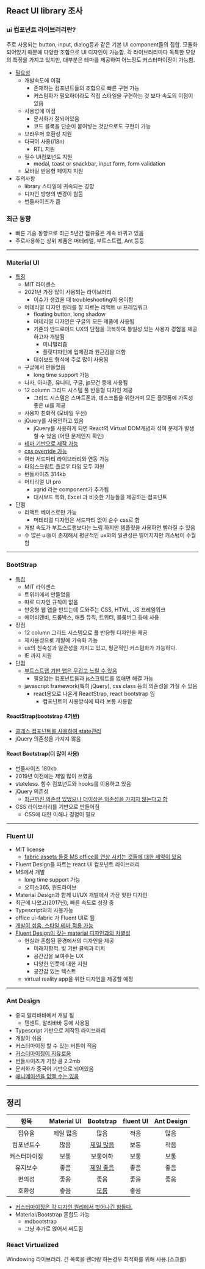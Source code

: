 ## React UI library 조사

### ui 컴포넌트 라이브러리란? 
주로 사용되는 button, input, dialog등과 같은 기본 UI component들의 집합. 모듈화 되어있기 때문에 다양한 조합으로 UI 디자인이 가능함. 각 라이브러리마다 독특한 모양의 특징을 가지고 있지만, 대부분은 테마를 제공하여 어느정도 커스터마이징이 가능함. 

* [필요성](https://sunscrapers.com/blog/when-to-use-a-ui-component-library-in-a-react-project/)
	* 개발속도에 이점 
		* 존재하는 컴포넌트들의 조합으로 빠른 구현 가능
		* 커스텀화가 필요하더라도 직접 스타일을 구현하는 것 보다 속도의 이점이 있음 
	* 사용성에 이점 
		* 문서화가 잘되어있음 
		* 코드 블록을 단순이 붙여넣는 것만으로도 구현이 가능
	* 브라우저 호환성 지원
	* 다국어 사용(i18n)
		* RTL 지원  
	* 필수 UI컴포넌트 지원
		* modal, toast or snackbar, input form, form validation
	* 모바일 반응형 페이지 지원
* 주의사항
	* library 스타일에 귀속되는 경향 
	* 디자인 방향의 변경이 힘듬 
	* 번들사이즈가 큼 

### 최근 동향
* 빠른 기술 동향으로 최근 5년간 점유율은 계속 바뀌고 있음
* 주로사용하는 상위 제품은 머테리얼, 부트스트랩, Ant 등등
---
### Material UI
* [특징](https://flatlogic.com/blog/bootstrap-vs-material-ui-which-one-to-use-for-the-next-web-app/)
	* MIT 라이센스
	* 2021년 가장 많이 사용되는 라이브러리 
		* 이슈가 생겼을 때 troubleshooting이 용이함 
	* 머테리얼 디자인 원리를 잘 따르는 리액트 ui 프레임워크
		* floating button, long shadow
		* 머테리얼 디자인은 구글의 모든 제품에 사용됨
		* 기존의 안드로이드 UX의 단점을 극복하여 통일성 있는 사용자 경험을 제공하고자 개발됨
			* 미니멀리즘
			* 플랫디자인에 입체감과 원근감을 더함
		* 대쉬보드 형식에 주로 많이 사용됨
	* 구글에서 만들었음
		* long time support 가능
	* 나사, 아마존, 유니티, 구글, jp모건 등에 사용됨
	* 12 column 그리드 시스템  풀 반응형 디자인 제공
		* 그리드 시스템은 스마트폰과, 데스크톱을 위한거며 모든 플랫폼에 가독성 좋은 ui를 제공 
	* 사용자 친화적 (모바일 우선) 
	* jQuery를 사용안하고 있음 
		* jQuery를 사용하게 되면 React의 Virtual DOM개념과 섞여 문제가 발생할 수 있음 (어떤 문제인지 확인)
	* [테마 기반으로 제작 가능](https://material-ui.com/customization/components/#overriding-styles-with-classes)
	* [css override 가능](https://material-ui.com/customization/components/#overriding-styles-with-classes)
	* 여러 서드파티 라이브러리와 연동 가능 
	* 타입스크립트 플로우 타입 모두 지원  
	* 번들사이즈 314kb
	* 머티리얼 UI pro
		* xgrid 라는 component가 추가됨 
		* 대시보드 특화, Excel 과 비슷한 기능들을 제공하는 컴포넌트
* 단점
	* 리액트 베이스로만 가능
		* 머테리얼 디자인은 서드파티 없이 순수 css로 함
	* 개발 속도가 부트스트랩보다는 느림 하지만 템플릿을 사용하면 빨라질 수 있음
	* 수 많은 ui들이 존재해서 평균적인 ux와의 일관성은 떨어지지만 커스텀이 수월함 
---
### BootStrap
* [특징](https://flatlogic.com/blog/bootstrap-vs-material-ui-which-one-to-use-for-the-next-web-app/)
	* MIT 라이센스
	* 트위터에서 만들었음
	* 따로 디자인 규칙이 없음 
	* 반응형 웹 앱을 만드는데 도와주는 CSS, HTML, JS 프레임워크
	* 에어비앤비, 드롭박스, 애플 뮤직, 트위터, 블룸버그 등에 사용
* 장점
	* 12 column 그리드 시스템으로 풀 반응형 디자인을 제공
	* 재사용성으로 개발에 가속화 가능
	* ux의 친숙성과 일관성을 가지고 있고, 평균적인 커스텀화가 가능하다. 
	* IE 까지 지원 
* 단점
	* [부트스트랩 기반 앱은 무겁고 느릴 수 있음](https://www.upgrad.com/blog/bootstrap-vs-material/)
		* 필요없는 컴포넌트들과 js스크립트를 없애면 해결 가능 
	*  javascript framework(특히 jQuery), css class 등의 의존성을 가질 수 있음 
		* react용으로 나온게 ReactStrap, react bootstrap 임
			* 컴포넌트의 사용방식에 따라 보통 사용함
	
#### ReactStrap(bootstrap 4기반)
* [클래스 컴포넌트를 사용하여 state관리](https://www.geeksforgeeks.org/difference-between-reactstrap-and-react-bootstrap/)
* jQuery 의존성을 가지지 않음

#### React Bootstrap(더 많이 사용)
* 번들사이즈 180kb
* 2019년 이전에는 제일 많이 쓰였음
* stateless. 함수 컴포넌트와 hooks를 이용하고 있음 
* jQuery 의존성
	* [ 최근까진 의존성 있었으나 더이상은 의존성을 가지지 않는다고 함](https://www.geeksforgeeks.org/difference-between-reactstrap-and-react-bootstrap/)
* CSS 라이브러리를 기반으로 만들어짐
	* CSS에 대한 이해나 경험이 필요 
---
### Fluent UI 
* MIT license
	* [fabric assets 들중 MS office를 연상 시키는 것들에 대한 제약이 있음](https://static2.sharepointonline.com/files/fabric/assets/microsoft_fabric_assets_license_agreement_nov_2019.pdf)
* Fluent Design을 따르는 react UI 컴포넌트 라이브러리
* MS에서 개발 
	* long time support 가능
	* 오피스365, 원드라이브
* Material Design과 함께 UI/UX 개발에서 가장 핫한 디자인 
* 최근에 나왔고(2017년), 빠른 속도로 성장 중 
* Typescript와의 사용가능
* office ui-fabric 가 Fluent UI로 됨 
* [개발이 쉬움, 스타일 테마 적용 가능](https://github.com/microsoft/fluentui/wiki/How-to-apply-theme-to-Fluent-UI-React-components)
* [Fluent Design이 갖는 material 디자인과의 차별성](https://www.cygnismedia.com/blog/microsoft-fluent-vs-material-design-system/)
	* 현실과 혼합된 환경에서의 디자인을 제공
		* 미래지향적. 빛 기반 클릭과 터치
		* 공간감을 보여주는 UX 
		* 다양한 인풋에 대한 지원 
		* 공간감 있는 텍스트
	* virtual reality app을 위한 디자인을 제공할 예정
---
### Ant Design
* 중국 알리바바에서 개발 됨 
	* 텐센트, 알리바바 등에 사용됨
* Typescript 기반으로 제작된 라이브러리
* 개발이 쉬움 
* 커스터마이징 할 수 있는 버튼이 적음 
* [커스터마이징이 자유로움](https://stackoverflow.com/questions/63218673/should-i-use-ant-design-or-materialui-or-react-bootstrap)
* 번들사이즈가 가장 큼 2.2mb
* 문서화가 중국어 기반으로 되어있음
* [애니메이션을 없앨 수는 있음](https://github.com/ant-design/ant-design/issues/951)
---


## 정리

|항목| Material UI| Bootstrap| fluent UI| Ant Design|
|:--:|:--:|:--:|:--:|:--:|
|점유율|제일 많음|많음|적음|많음|
|컴포넌트수|많음|[제일 많음](https://www.upgrad.com/blog/bootstrap-vs-material/)|보통|적음|
|커스터마이징|보통|보통이하|보통|보통|
|유지보수|좋음|[제일 좋음](https://jelvix.com/blog/bootstrap-vs-material)|좋음|좋음|
|편의성|좋음|좋음|좋음|좋음|
|호환성|좋음|[모름](https://techblog.woowahan.com/2599/)|좋음||

*  [커스터마이징은 각 디자인 원리에서 벗어나긴 힘들다.](https://stackoverflow.com/questions/55469841/react-is-using-ui-framework-still-benefical-when-you-to-customize-styles-heavil)
* Material/Bootstrap 혼합도 가능
	* mdbootstrap
	* 그냥 추가로 얹어서 써도됨

### React Virtualized
Windowing 라이브러리. 긴 목록을 렌더링 하는경우 최적화를 위해 사용.(스크롤)

